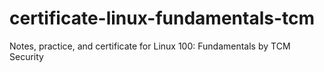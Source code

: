 # certificate-linux-fundamentals-tcm
Notes, practice, and certificate for Linux 100: Fundamentals by TCM Security
